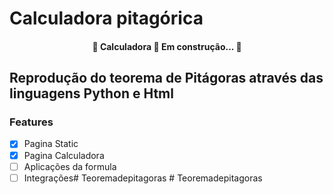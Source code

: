 # Calculadora pitagórica

<h4 align="center"> 
	🚧  Calculadora 🚀 Em construção...  🚧
</h4>

## Reprodução do teorema de Pitágoras através das linguagens Python e Html

### Features

- [x] Pagina Static
- [x] Pagina Calculadora 
- [ ] Aplicações da formula
- [ ] Integrações#   T e o r e m a d e p i t a g o r a s  
 #   T e o r e m a d e p i t a g o r a s  
 